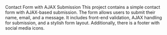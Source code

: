 Contact Form with AJAX Submission
This project contains a simple contact form with AJAX-based submission. The form allows users to submit their name, email, and a message. It includes front-end validation, AJAX handling for submission, and a stylish form layout. Additionally, there is a footer with social media icons.
